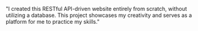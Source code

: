 "I created this RESTful API-driven website entirely from scratch, without utilizing a database. This project showcases my creativity and serves as a platform for me to practice my skills."
